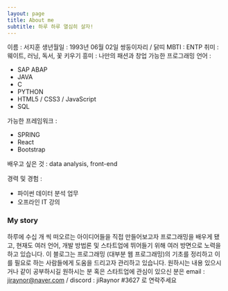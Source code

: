 ```yaml
---
layout: page
title: About me
subtitle: 하루 하루 열심히 살자!
---
```


이름 : 서지훈 
생년월일 : 1993년 06월 02일 쌍둥이자리 / 닭띠
MBTI : ENTP
취미 : 웨이트, 러닝, 독서, 꽃 키우기
흥미 : 나만의 패션과 창업
가능한 프로그래밍 언어 :

- SAP ABAP
- JAVA
- C
- PYTHON
- HTML5 / CSS3 / JavaScript
- SQL

가능한 프레임워크 :

- SPRING
- React
- Bootstrap

배우고 싶은 것 : data analysis, front-end

경력 및 경험 :

- 파이썬 데이터 분석 업무
- 오프라인 IT 강의

### My story

하루에 수십 개 씩 떠오르는 아이디어들을 직접 만들어보고자 프로그래밍을 배우게 됐고, 현재도 여러 언어, 개발 방법론 및 스타트업에 뛰어들기 위해 여러 방면으로 노력을 하고 있습니다. 이 블로그는 프로그래밍 (대부분 웹 프로그래밍)의 기초를 정리하고 이를 필요로 하는 사람들에게 도움을 드리고자 관리하고 있습니다. 원하시는 내용 있으시거나 같이 공부하시길 원하시는 분 혹은 스타트업에 관심이 있으신 분은 email : jiraynor@naver.com / discord : jiRaynor #3627 로 연락주세요
